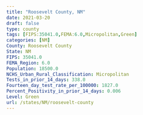 ```yaml
---
title: "Roosevelt County, NM"
date: 2021-03-20
draft: false
type: county
tags: [FIPS:35041.0,FEMA:6.0,Micropolitan,Green]
categories: [NM]
County: Roosevelt County
State: NM
FIPS: 35041.0
FEMA_Region: 6.0
Population: 18500.0
NCHS_Urban_Rural_Classification: Micropolitan
Tests_in_prior_14_days: 338.0
Fourteen_day_test_rate_per_100000: 1827.0
Percent_Positivity_in_prior_14_days: 0.006
Level: Green
url: /states/NM/roosevelt-county
---
```



